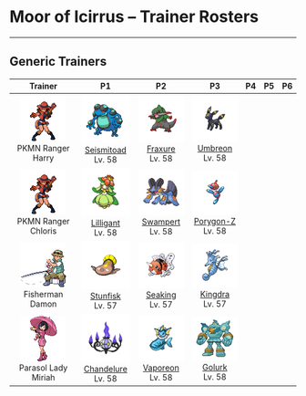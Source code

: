 # Moor of Icirrus – Trainer Rosters

---

## Generic Trainers</h3>

| Trainer | P1 | P2 | P3 | P4 | P5 | P6 |
|:-------:|:--:|:--:|:--:|:--:|:--:|:--:|
| ![PKMN Ranger Harry](../../assets/trainers/pkmn_ranger.png "PKMN Ranger Harry")<br>PKMN Ranger Harry | ![Seismitoad](../../assets/sprites/seismitoad/front.png)<br>[Seismitoad](../../pokemon/seismitoad.md/)<br>Lv. 58 | ![Fraxure](../../assets/sprites/fraxure/front.png)<br>[Fraxure](../../pokemon/fraxure.md/)<br>Lv. 58 | ![Umbreon](../../assets/sprites/umbreon/front.png)<br>[Umbreon](../../pokemon/umbreon.md/)<br>Lv. 58 |
| ![PKMN Ranger Chloris](../../assets/trainers/pkmn_ranger.png "PKMN Ranger Chloris")<br>PKMN Ranger Chloris | ![Lilligant](../../assets/sprites/lilligant/front.png)<br>[Lilligant](../../pokemon/lilligant.md/)<br>Lv. 58 | ![Swampert](../../assets/sprites/swampert/front.png)<br>[Swampert](../../pokemon/swampert.md/)<br>Lv. 58 | ![Porygon-Z](../../assets/sprites/porygon-z/front.png)<br>[Porygon-Z](../../pokemon/porygon-z.md/)<br>Lv. 58 |
| ![Fisherman Damon](../../assets/trainers/fisherman.png "Fisherman Damon")<br>Fisherman Damon | ![Stunfisk](../../assets/sprites/stunfisk/front.png)<br>[Stunfisk](../../pokemon/stunfisk.md/)<br>Lv. 57 | ![Seaking](../../assets/sprites/seaking/front.png)<br>[Seaking](../../pokemon/seaking.md/)<br>Lv. 57 | ![Kingdra](../../assets/sprites/kingdra/front.png)<br>[Kingdra](../../pokemon/kingdra.md/)<br>Lv. 57 |
| ![Parasol Lady Miriah](../../assets/trainers/parasol_lady.png "Parasol Lady Miriah")<br>Parasol Lady Miriah | ![Chandelure](../../assets/sprites/chandelure/front.png)<br>[Chandelure](../../pokemon/chandelure.md/)<br>Lv. 58 | ![Vaporeon](../../assets/sprites/vaporeon/front.png)<br>[Vaporeon](../../pokemon/vaporeon.md/)<br>Lv. 58 | ![Golurk](../../assets/sprites/golurk/front.png)<br>[Golurk](../../pokemon/golurk.md/)<br>Lv. 58 |

